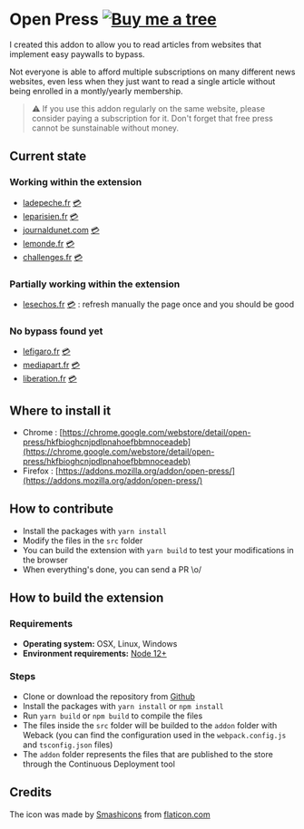 # Open Press [![Buy me a tree](https://img.shields.io/badge/Buy%20me%20a%20tree-%F0%9F%8C%B3-lightgreen)](https://offset.earth/adrian)

I created this addon to allow you to read articles from websites that implement easy paywalls to bypass.

Not everyone is able to afford multiple subscriptions on many different news websites, even less when they just want to read a single article without being enrolled in a montly/yearly membership.

> ⚠️ If you use this addon regularly on the same website, please consider paying a subscription for it. Don't forget that free press cannot be sunstainable without money.

## Current state

### Working within the extension

- [ladepeche.fr](https://www.ladepeche.fr) [💳](https://clubabonnes.ladepeche.fr/offres)
- [leparisien.fr](http://www.leparisien.fr) [💳](https://abonnement.leparisien.fr/)
- [journaldunet.com](http://www.journaldunet.com) [💳](https://www.journaldunet.com/account/signup/)
- [lemonde.fr](https://www.lemonde.fr) [💳](https://abo.lemonde.fr)
- [challenges.fr](https://www.challenges.fr) [💳](https://abo.challenges.fr)

### Partially working within the extension

- [lesechos.fr](https://www.lesechos.fr) [💳](https://abonnement.lesechos.fr) : refresh manually the page once and you should be good

### No bypass found yet

- [lefigaro.fr](https://www.lefigaro.fr) [💳](https://boutique.lefigaro.fr/abonnement)
- [mediapart.fr](https://www.mediapart.fr) [💳](https://www.mediapart.fr/abo/offres)
- [liberation.fr](https://www.liberation.fr) [💳](https://abo.liberation.fr)

## Where to install it

- Chrome : [https://chrome.google.com/webstore/detail/open-press/hkfbioghcnjpdlpnahoefbbmnoceadeb](https://chrome.google.com/webstore/detail/open-press/hkfbioghcnjpdlpnahoefbbmnoceadeb)
- Firefox : [https://addons.mozilla.org/addon/open-press/](https://addons.mozilla.org/addon/open-press/)

## How to contribute

- Install the packages with `yarn install`
- Modify the files in the `src` folder
- You can build the extension with `yarn build` to test your modifications in the browser
- When everything's done, you can send a PR \o/

## How to build the extension

### Requirements

- **Operating system:** OSX, Linux, Windows
- **Environment requirements:** [Node 12+](https://nodejs.org/en/)

### Steps

- Clone or download the repository from [Github](https://github.com/adriantombu/open-press)
- Install the packages with `yarn install` or `npm install`
- Run `yarn build` or `npm build` to compile the files
- The files inside the `src` folder will be builded to the `addon` folder with Weback (you can find the configuration used in the `webpack.config.js` and `tsconfig.json` files)
- The `addon` folder represents the files that are published to the store through the Continuous Deployment tool

## Credits

The icon was made by [Smashicons](https://www.flaticon.com/authors/smashicons) from [flaticon.com](https://www.flaticon.com)
